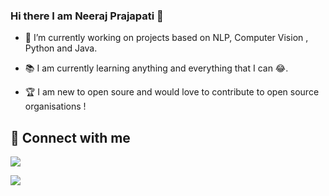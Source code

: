 ### Hi there I am Neeraj Prajapati 👋

- 🔭 I’m currently working on projects based on NLP, Computer Vision , Python and Java.

- 📚 I am currently learning anything and everything that I can 😂.

- 🏆 I am new to open soure and would love to contribute to open source organisations !

## 🔗 Connect with me
[![](https://img.shields.io/badge/linkedin-Neeraj%20Prajapati-green)](https://www.linkedin.com/in/neeraj-prajapati-10bbb916a/)

[![](https://img.shields.io/badge/Gmail-neerajrp1999%40gmail.com-green)](https://mail.google.com/mail/?view=cm&fs=1&to=neerajrp1999@gmail.com/)

